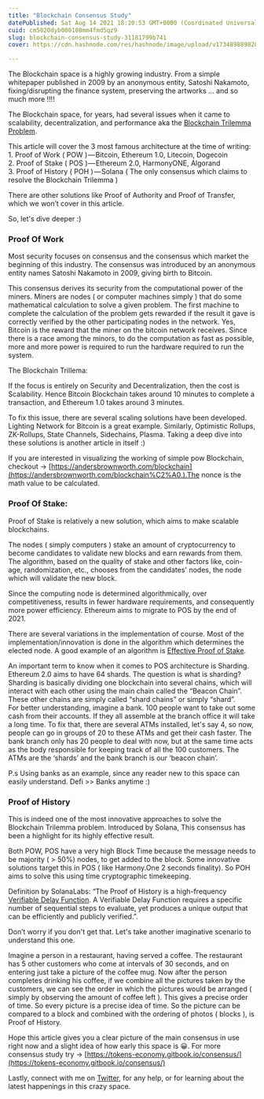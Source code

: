 ```yaml
---
title: "Blockchain Consensus Study"
datePublished: Sat Aug 14 2021 18:20:53 GMT+0000 (Coordinated Universal Time)
cuid: cm5020dyb000108mm4fmd5qz9
slug: blockchain-consensus-study-31181799b741
cover: https://cdn.hashnode.com/res/hashnode/image/upload/v1734898898281/6ca6f0ca-c058-4c39-b25e-74e5fcc6f1a5.png

---
```


The Blockchain space is a highly growing industry. From a simple whitepaper published in 2009 by an anonymous entity, Satoshi Nakamoto, fixing/disrupting the finance system, preserving the artworks … and so much more !!!!

The Blockchain space, for years, had several issues when it came to scalability, decentralization, and performance aka the [Blockchain Trilemma Problem](https://www.researchgate.net/figure/Scalability-Blockchain-Trilemma_fig5_347444005).

This article will cover the 3 most famous architecture at the time of writing:  
1\. Proof of Work ( POW ) — Bitcoin, Ethereum 1.0, Litecoin, Dogecoin  
2\. Proof of Stake ( POS ) — Ethereum 2.0, HarmonyONE, Algorand  
3\. Proof of History ( POH ) — Solana ( The only consensus which claims to resolve the Blockchain Trilemma )

There are other solutions like Proof of Authority and Proof of Transfer, which we won’t cover in this article.

So, let's dive deeper :)

### **Proof Of Work**

Most security focuses on consensus and the consensus which market the beginning of this industry. The consensus was introduced by an anonymous entity names Satoshi Nakamoto in 2009, giving birth to Bitcoin.

This consensus derives its security from the computational power of the miners. Miners are nodes ( or computer machines simply ) that do some mathematical calculation to solve a given problem. The first machine to complete the calculation of the problem gets rewarded if the result it gave is correctly verified by the other participating nodes in the network. Yes, Bitcoin is the reward that the miner on the bitcoin network receives. Since there is a race among the minors, to do the computation as fast as possible, more and more power is required to run the hardware required to run the system.

The Blockchain Trillema:

If the focus is entirely on Security and Decentralization, then the cost is Scalability. Hence Bitcoin Blockchain takes around 10 minutes to complete a transaction, and Ethereum 1.0 takes around 3 minutes.

To fix this issue, there are several scaling solutions have been developed. Lighting Network for Bitcoin is a great example. Similarly, Optimistic Rollups, ZK-Rollups, State Channels, Sidechains, Plasma. Taking a deep dive into these solutions is another article in itself :)

If you are interested in visualizing the working of simple pow Blockchain, checkout -> [https://andersbrownworth.com/blockchain](https://andersbrownworth.com/blockchain%C2%A0.).The nonce is the math value to be calculated.

### Proof Of Stake:

Proof of Stake is relatively a new solution, which aims to make scalable blockchains.

The nodes ( simply computers ) stake an amount of cryptocurrency to become candidates to validate new blocks and earn rewards from them. The algorithm, based on the quality of stake and other factors like, coin-age, randomization, etc., chooses from the candidates' nodes, the node which will validate the new block.

Since the computing node is determined algorithmically, over competitiveness, results in fewer hardware requirements, and consequently more power efficiency. Ethereum aims to migrate to POS by the end of 2021.

There are several variations in the implementation of course. Most of the implementation/innovation is done in the algorithm which determines the elected node. A good example of an algorithm is [Effective Proof of Stake](https://docs.harmony.one/home/general/technology/effective-proof-of-stake#:~:text=Harmony%27s%20Effective%20Proof%2Dof%2DStake,the%20tendency%20of%20stake%20centralization.).

An important term to know when it comes to POS architecture is Sharding. Ethereum 2.0 aims to have 64 shards. The question is what is sharding?  
Sharding is basically dividing one blockchain into several chains, which will interact with each other using the main chain called the “Beacon Chain”. These other chains are simply called “shard chains” or simply “shard”.   
For better understanding, imagine a bank. 100 people want to take out some cash from their accounts. If they all assemble at the branch office it will take a long time. To fix that, there are several ATMs installed, let's say 4, so now, people can go in groups of 20 to these ATMs and get their cash faster. The bank branch only has 20 people to deal with now, but at the same time acts as the body responsible for keeping track of all the 100 customers. The ATMs are the ‘shards’ and the bank branch is our ‘beacon chain’.

P.s Using banks as an example, since any reader new to this space can easily understand. Defi >> Banks anytime :)

### **Proof of History**

This is indeed one of the most innovative approaches to solve the Blockchain Trilemma problem. Introduced by Solana, This consensus has been a highlight for its highly effective result.

Both POW, POS have a very high Block Time because the message needs to be majority ( > 50%) nodes, to get added to the block. Some innovative solutions target this in POS ( like Harmony.One 2 seconds finality). So POH aims to solve this using time cryptographic timekeeping.

Definition by SolanaLabs: “The Proof of History is a high-frequency [Verifiable Delay Function](https://www.youtube.com/watch?v=qUoagL7OZ1k). A Verifiable Delay Function requires a specific number of sequential steps to evaluate, yet produces a unique output that can be efficiently and publicly verified.”.

Don’t worry if you don't get that. Let's take another imaginative scenario to understand this one.

Imagine a person in a restaurant, having served a coffee. The restaurant has 5 other customers who come at intervals of 30 seconds, and on entering just take a picture of the coffee mug. Now after the person completes drinking his coffee, if we combine all the pictures taken by the customers, we can see the order in which the pictures would be arranged ( simply by observing the amount of coffee left ). This gives a precise order of time. So every picture is a precise idea of time. So the picture can be compared to a block and combined with the ordering of photos ( blocks ), is Proof of History.

Hope this article gives you a clear picture of the main consensus in use right now and a slight idea of how early this space is 😀. For more consensus study try -> [https://tokens-economy.gitbook.io/consensus/](https://tokens-economy.gitbook.io/consensus/)

Lastly, connect with me on [Twitter](https://twitter.com/RacSri25), for any help, or for learning about the latest happenings in this crazy space.